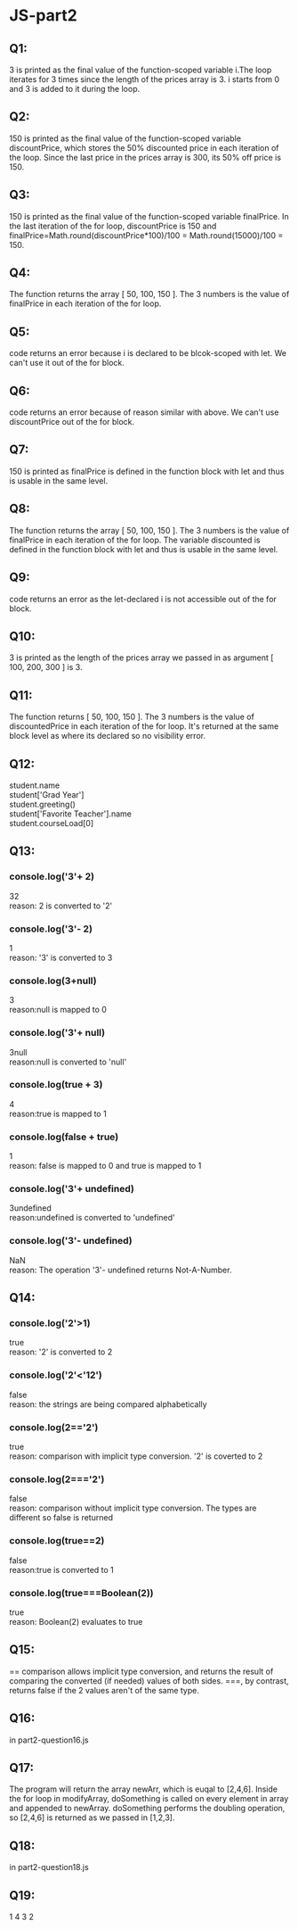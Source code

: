 # JS-part2
## Q1:
3 is printed as the final value of the function-scoped variable i.The loop iterates for 3 times since the length of the prices array 
is 3. i starts from 0 and 3 is added to it during the loop.
## Q2:
150 is printed as the final value of the function-scoped variable discountPrice, which stores the 50% discounted price in each iteration of the loop. Since the last price in the prices array is 300, its 50% off price is 150.
## Q3:
150 is printed as the final value of the function-scoped variable finalPrice. In the last iteration of the for loop, discountPrice is 150 and finalPrice=Math.round(discountPrice*100)/100 = Math.round(15000)/100 = 150.
## Q4:
The function returns the array [ 50, 100, 150 ]. The 3 numbers is the value of finalPrice in each iteration of the for loop.
## Q5:
code returns an error because i is declared to be blcok-scoped with let. We can't use it out of the for block.
## Q6:
code returns an error because of reason similar with above. We can't use discountPrice out of the for block.
## Q7:
150 is printed as finalPrice is defined in the function block with let and thus is usable in the same level.
## Q8:
The function returns the array [ 50, 100, 150 ]. The 3 numbers is the value of finalPrice in each iteration of the for loop. The variable discounted is defined in the function block with let and thus is usable in the same level.
## Q9:
code returns an error as the let-declared i is not accessible out of the for block.
## Q10:
3 is printed as the length of the prices array we passed in as argument [ 100, 200, 300 ] is 3.
## Q11:
The function returns [ 50, 100, 150 ]. The 3 numbers is the value of discountedPrice in each iteration of the for loop. It's returned at the same block level as where its declared so no visibility error.
## Q12:
student.name  
student['Grad Year']   
student.greeting()  
student['Favorite Teacher'].name  
student.courseLoad[0]
## Q13:
### console.log('3'+ 2)  
32  
reason: 2 is converted to '2'  
### console.log('3'- 2)  
1  
reason: '3' is converted to 3    
### console.log(3+null)  
3  
reason:null is mapped to 0
### console.log('3'+ null)  
3null  
reason:null is converted to 'null'
### console.log(true + 3)  
4  
reason:true is mapped to 1
### console.log(false + true)  
1  
reason: false is mapped to 0 and true is mapped to 1
### console.log('3'+ undefined)  
3undefined  
reason:undefined is converted to 'undefined'
### console.log('3'- undefined)  
NaN  
reason: The operation '3'- undefined returns Not-A-Number.
## Q14:
### console.log('2'>1)
true  
reason: '2' is converted to 2
### console.log('2'<'12')
false  
reason: the strings are being compared alphabetically
### console.log(2=='2')
true  
reason: comparison with implicit type conversion. '2' is coverted to 2
### console.log(2==='2')
false  
reason: comparison without implicit type conversion. The types are different so false is returned
### console.log(true==2)
false  
reason:true is converted to 1
### console.log(true===Boolean(2))
true  
reason: Boolean(2) evaluates to true
## Q15:
== comparison allows implicit type conversion, and returns the result of comparing the converted (if needed) values of both sides. ===, by contrast, returns false if the 2 values aren't of the same type.
## Q16:
in part2-question16.js
## Q17:
The program will return the array newArr, which is euqal to [2,4,6]. Inside the for loop in modifyArray, doSomething is called on every element in array and appended to newArray. doSomething performs the doubling operation, so [2,4,6] is returned as we passed in [1,2,3].
## Q18:
in part2-question18.js
## Q19:
1
4
3
2

